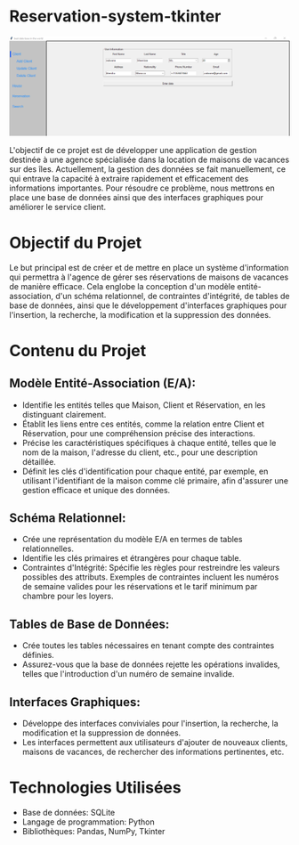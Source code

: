 # Reservation-system-tkinter

<img width="630" alt="Reservation-System-Tkinter" src="https://github.com/khemisse-radwane/reservation-system-tkinter/blob/main/Screenshot%202024-04-26%20090254.png">


L'objectif de ce projet est de développer une application de gestion destinée à une agence spécialisée dans la location de maisons de vacances sur des îles. Actuellement, la gestion des données se fait manuellement, ce qui entrave la capacité à extraire rapidement et efficacement des informations importantes. Pour résoudre ce problème, nous mettrons en place une base de données ainsi que des interfaces graphiques pour améliorer le service client.

# Objectif du Projet
Le but principal est de créer et de mettre en place un système d'information qui permettra à l'agence de gérer ses réservations de maisons de vacances de manière efficace. Cela englobe la conception d'un modèle entité-association, d'un schéma relationnel, de contraintes d'intégrité, de tables de base de données, ainsi que le développement d'interfaces graphiques pour l'insertion, la recherche, la modification et la suppression des données.

# Contenu du Projet
## Modèle Entité-Association (E/A):
  - Identifie les entités telles que Maison, Client et Réservation, en les distinguant clairement.
  - Établit les liens entre ces entités, comme la relation entre Client et Réservation, pour une compréhension précise des interactions.
  - Précise les caractéristiques spécifiques à chaque entité, telles que le nom de la maison, l'adresse du client, etc., pour une description détaillée.
  - Définit les clés d'identification pour chaque entité, par exemple, en utilisant l'identifiant de la maison comme clé primaire, afin d'assurer une gestion efficace et unique des données.
## Schéma Relationnel:
- Crée une représentation du modèle E/A en termes de tables relationnelles.
- Identifie les clés primaires et étrangères pour chaque table.
- Contraintes d'Intégrité:
Spécifie les règles pour restreindre les valeurs possibles des attributs.
Exemples de contraintes incluent les numéros de semaine valides pour les réservations et le tarif minimum par chambre pour les loyers.
## Tables de Base de Données:
- Crée toutes les tables nécessaires en tenant compte des contraintes définies.
- Assurez-vous que la base de données rejette les opérations invalides, telles que l'introduction d'un numéro de semaine invalide.
## Interfaces Graphiques:
- Développe des interfaces conviviales pour l'insertion, la recherche, la modification et la suppression de données.
- Les interfaces permettent aux utilisateurs d'ajouter de nouveaux clients, maisons de vacances, de rechercher des informations pertinentes, etc.
# Technologies Utilisées
- Base de données: SQLite
- Langage de programmation: Python
- Bibliothèques: Pandas, NumPy, Tkinter
